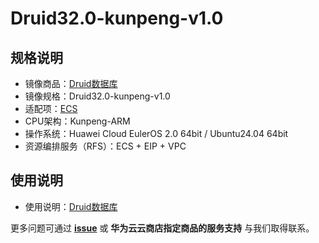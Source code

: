 # Druid32.0-kunpeng-v1.0

## 规格说明

- 镜像商品：[Druid数据库](https://marketplace.huaweicloud.com/hidden/contents/1bd4a685-14f4-44ca-9d5a-84fb4cc45ecc#productid=OFFI1161477542858375168)
- 镜像规格：Druid32.0-kunpeng-v1.0
- 适配项：[ECS](https://support.huaweicloud.com/ecs/index.html)
- CPU架构：Kunpeng-ARM
- 操作系统：Huawei Cloud EulerOS 2.0 64bit / Ubuntu24.04 64bit
- 资源编排服务（RFS）：ECS + EIP + VPC

## 使用说明

- 使用说明：[Druid数据库](./docs/usage.md)

更多问题可通过 [**issue**](https://github.com/HuaweiCloudDeveloper/iceberg-image/issues) 或 **华为云云商店指定商品的服务支持** 与我们取得联系。